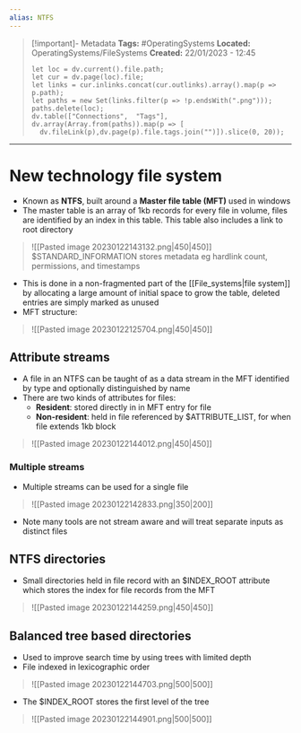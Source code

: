 ```yaml
---
alias: NTFS
---
```


> [!important]- Metadata
> **Tags:** #OperatingSystems 
> **Located:** OperatingSystems/FileSystems
> **Created:** 22/01/2023 - 12:45
> ```dataviewjs
>let loc = dv.current().file.path;
>let cur = dv.page(loc).file;
>let links = cur.inlinks.concat(cur.outlinks).array().map(p => p.path);
>let paths = new Set(links.filter(p => !p.endsWith(".png")));
>paths.delete(loc);
>dv.table(["Connections",  "Tags"], dv.array(Array.from(paths)).map(p => [
>   dv.fileLink(p),dv.page(p).file.tags.join("")]).slice(0, 20));
> ```

___
# New technology file system
- Known as **NTFS**, built around a **Master file table (MFT)** used in windows
- The master table is an array of 1kb records for every file in volume, files are identified by an index in this table. This table also includes a link to root directory 

> ![[Pasted image 20230122143132.png|450|450]]
> $STANDARD_INFORMATION stores metadata eg hardlink count, permissions, and timestamps

- This is done in a non-fragmented part of the [[File_systems|file system]] by allocating a large amount of initial  space to grow the table, deleted entries are simply marked as unused
- MFT structure:

> ![[Pasted image 20230122125704.png|450|450]]

## Attribute streams
- A file in an NTFS can be taught of as a data stream in the MFT identified by type and optionally distinguished by name
- There are two kinds of attributes for files:
	- **Resident**: stored directly in in MFT entry for file 
	- **Non-resident**: held in file referenced by $ATTRIBUTE_LIST, for when file extends 1kb block

> ![[Pasted image 20230122144012.png|450|450]]

### Multiple streams
- Multiple streams can be used for a single file

> ![[Pasted image 20230122142833.png|350|200]]

- Note many tools are not stream aware and will treat separate inputs as distinct files

## NTFS directories
- Small directories held in file record with an $INDEX_ROOT attribute which stores the index for file records from the MFT

> ![[Pasted image 20230122144259.png|450|450]]

## Balanced tree based directories
- Used to improve search time by using trees with limited depth 
- File indexed in lexicographic order

> ![[Pasted image 20230122144703.png|500|500]]

- The $INDEX_ROOT stores the first level of the tree

> ![[Pasted image 20230122144901.png|500|500]]
